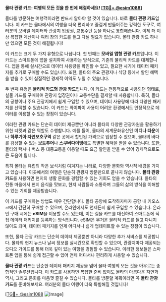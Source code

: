 **몰타 관광 카드: 여행의 모든 것을 한 번에 해결하세요! [[TG💪+ @esim1088](https://t.me/s/esim1088)]**

몰타를 방문하는 여행객이라면 반드시 알아야 할 것이 있습니다. 바로 **몰타 관광 카드**입니다. 이 카드는 몰타에서의 여행을 더욱 편리하고 즐겁게 만들어주는 강력한 도구로, 여러분의 모바일 데이터와 관광지 입장권, 교통수단 등을 하나로 통합해줍니다. 이제 더 이상 복잡한 계산이나 여러 장의 카드를 들고 다닐 필요가 없습니다. 몰타 관광 카드 하나만 있으면 모든 것이 해결됩니다!

이 카드는 크게 두 가지 유형으로 나뉩니다. 첫 번째는 **모바일 앱형 관광 카드**입니다. 이 카드는 스마트폰에 앱을 설치하여 사용하는 방식으로, 기존의 물리적 카드를 대체합니다. 앱을 통해 실시간으로 데이터 사용량을 확인할 수 있고, 필요한 시기에 데이터 패키지를 추가로 구매할 수도 있습니다. 또한, 몰타의 주요 관광지나 식당 등에서 할인 혜택을 받을 수 있어 실질적인 경제적 이익도 누릴 수 있습니다.

두 번째 유형은 **물리적 카드형 관광 카드**입니다. 이 카드는 전통적으로 사용되던 형태로, 실물 카드를 구매하여 관광지 입장권이나 교통수단을 결제할 때 사용합니다. 특히, 몰타의 공항이나 주요 관광지에서 쉽게 구입할 수 있으며, 데이터 사용량에 따라 다양한 패키지를 선택할 수 있습니다. 이 카드는 와이파이 사용이 어려운 환경에서도 안정적으로 데이터를 이용할 수 있는 장점이 있습니다.

이러한 관광 카드는 단순히 데이터 제공뿐만 아니라 몰타의 다양한 관광자원을 활용하기 위한 티켓과 같은 역할도 수행합니다. 예를 들어, 몰타의 세계문화유산인 **메디나 타운**이나 **하루기아 자연보호구역** 같은 곳에서 할인된 가격으로 입장할 수 있으며, 몰타의 바다를 감상할 수 있는 **보트투어**나 **스쿠버다이빙**에도 특별한 혜택을 받을 수 있습니다. 또한, 몰타의 택시나 버스 등 대중교통을 이용할 때도 요금 할인을 받을 수 있어 경제적으로도 큰 도움이 됩니다.

특히 몰타는 유럽의 작은 보석처럼 여겨지는 나라로, 다양한 문화와 역사적 배경을 가지고 있습니다. 이곳에서의 여행은 단순히 관광지 방문만으로 끝나지 않습니다. **몰타 관광 카드**를 사용하면 현지의 생활 문화를 경험할 수 있는 기회도 얻을 수 있습니다. 몰타의 전통 마을에서 현지 음식을 맛보고, 현지 사람들과 소통하며 그들의 삶의 방식을 이해할 수 있는 기회를 제공받습니다.

이 카드를 구매하는 방법도 매우 간단합니다. 몰타 공항에 도착하자마자 공항 내 키오스크에서 간단히 구매할 수 있으며, 온라인에서도 언제든지 쉽게 구입할 수 있습니다. 온라인 구매 시에는 **eSIM**을 이용할 수도 있는데, 이는 실물 카드를 대신하여 스마트폰에 직접 데이터 패키지를 등록하는 방식입니다. eSIM은 무거운 물리적 카드를 들고 다니지 않아도 되며, 데이터 패키지를 언제 어디서나 쉽게 업데이트할 수 있는 장점이 있습니다.

또한, 몰타 관광 카드는 단순히 데이터 제공뿐만 아니라 다양한 추가 서비스를 제공합니다. 몰타의 현지 뉴스나 날씨 정보를 실시간으로 확인할 수 있으며, 관광지마다 제공되는 오디오 가이드를 통해 더욱 깊이 있는 여행을 경험할 수 있습니다. 이러한 정보들은 스마트폰 앱을 통해 쉽게 접근할 수 있어 언제 어디서나 편리하게 사용할 수 있습니다.

**몰타 관광 카드**는 단순한 데이터 패키지 제공을 넘어 몰타 여행의 모든 것을 아우르는 종합적인 솔루션입니다. 이 카드를 사용하면 복잡한 준비 없이도 몰타의 아름다운 자연과 역사, 그리고 문화를 마음껏 즐길 수 있습니다. 몰타를 방문할 계획이라면 꼭 **몰타 관광 카드**를 준비해보세요. 여러분의 몰타 여행이 더욱 특별해질 것입니다!

[[TG💪+ @esim1088](https://t.me/s/esim1088) ![Image](https://i.postimg.cc/Y0z9fWf4/image.png)]